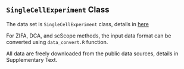 ## `SingleCellExperiment` Class

The data set is `SingleCellExperiment` class, details in 
[here](https://bioconductor.org/packages/release/bioc/vignettes/SingleCellExperiment/inst/doc/intro.html)

For ZIFA, DCA, and scScope methods, the input data format can be converted using `data_convert.R` function.

All data are freely downloaded from the public data sources, details in Supplementary Text.

